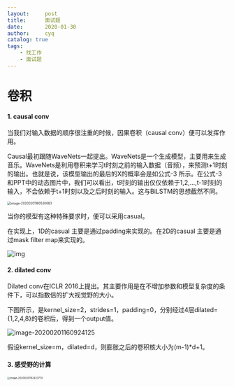 ```yaml
---
layout:     post
title:      面试题
date:       2020-01-30
author:     cyq
catalog: true
tags:
    - 找工作
    - 面试题
---
```


# 卷积

#### 1. causal conv

当我们对输入数据的顺序很注重的时候，因果卷积（causal conv）便可以发挥作用。

Causal最初跟随WaveNets一起提出。WaveNets是一个生成模型，主要用来生成音乐。WaveNets是利用卷积来学习t时刻之前的输入数据（音频），来预测t+1时刻的输出。也就是说，该模型输出的最后的X的概率会是如公式-3 所示。在公式-3 和PPT中的动态图片中，我们可以看出，t时刻的输出仅仅依赖于1,2,…,t-1时刻的输入，不会依赖于t+1时刻以及之后时刻的输入。这与BiLSTM的思想截然不同。

<img src="../../notes/images/image-20200201160530063.png" alt="image-20200201160530063" style="zoom:50%;" />

当你的模型有这种特殊要求时，便可以采用casual。

在实现上，1D的casual 主要是通过padding来实现的。在2D的casual 主要是通过mask filter map来实现的。

![img](https://images2018.cnblogs.com/blog/1020673/201807/1020673-20180731173101855-1394567974.gif)

#### 2. dilated conv

Dilated conv在ICLR 2016上提出。其主要作用是在不增加参数和模型复杂度的条件下，可以指数倍的扩大视觉野的大小。

下图所示，是kernel_size=2，strides=1，padding=0，分别经过4层dilated={1,2,4,8}的卷积后，得到一个output值。

![image-20200201160924125](../../notes/images/image-20200201160924125.png)

假设kernel_size=m，dilated=d，则膨胀之后的卷积核大小为(m-1)*d+1。

#### 3. 感受野的计算

<img src="../../notes/images/image-20200201162423770.png" alt="image-20200201162423770" style="zoom:40%;" />



















